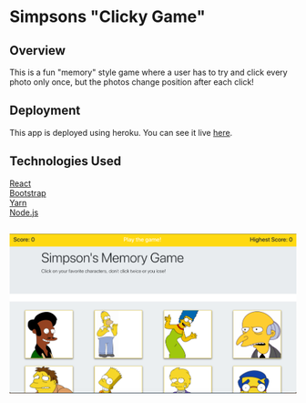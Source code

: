 # Simpsons "Clicky Game" 

## Overview
This is a fun "memory" style game where a user has to try and click every photo only once, but the photos change position after each click!

## Deployment 
This app is deployed using heroku. You can see it live [here](https://simpsons-clicky-game.herokuapp.com/).

## Technologies Used 
[React](https://reactjs.org/)<br>
[Bootstrap](https://getbootstrap.com/)<br>
[Yarn](https://yarnpkg.com)<br>
[Node.js](https://nodejs.org/en/)<br>

## 
![Screen Shot](./public/images/screenshot.png)
